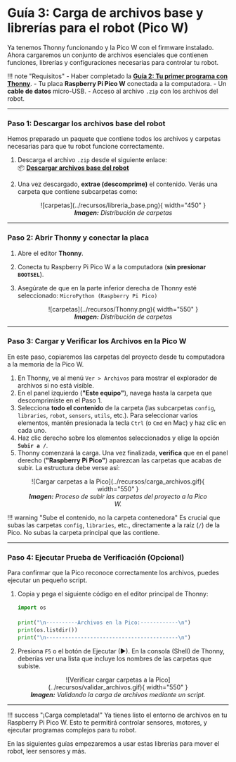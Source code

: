 # Guía 3: Carga de archivos base y librerías para el robot (Pico W)

Ya tenemos Thonny funcionando y la Pico W con el firmware instalado. Ahora cargaremos un conjunto de archivos esenciales que contienen funciones, librerías y configuraciones necesarias para controlar tu robot.

!!! note "Requisitos"
    - Haber completado la **[Guía 2: Tu primer programa con Thonny](thony_guide.md)**.
    - Tu placa **Raspberry Pi Pico W** conectada a la computadora.
    - Un **cable de datos** micro-USB.
    - Acceso al archivo `.zip` con los archivos del robot.

---

### Paso 1: Descargar los archivos base del robot

Hemos preparado un paquete que contiene todos los archivos y carpetas necesarias para que tu robot funcione correctamente.

1. Descarga el archivo `.zip` desde el siguiente enlace:  
📦 **[Descargar archivos base del robot](https://pucp-robotica-ia.github.io/robotic-kit-docs/firmware/firmware_v2.zip
)**




2.  Una vez descargado, **extrae (descomprime)** el contenido. Verás una carpeta que contiene subcarpetas como:
    <figure markdown="span" align="center">
       ![carpetas](../recursos/libreria_base.png){ width="450" }
       <figcaption><em><strong>Imagen:</strong> Distribución de carpetas</em></figcaption>
    </figure>

---

### Paso 2: Abrir Thonny y conectar la placa

1.  Abre el editor **Thonny**.
2.  Conecta tu Raspberry Pi Pico W a la computadora (**sin presionar `BOOTSEL`**).
3.  Asegúrate de que en la parte inferior derecha de Thonny esté seleccionado:
    `MicroPython (Raspberry Pi Pico)`

    <figure markdown="span" align="center">
       ![carpetas](../recursos/Thonny.png){ width="550" }
       <figcaption><em><strong>Imagen:</strong> Distribución de carpetas</em></figcaption>
    </figure>

---

### Paso 3: Cargar y Verificar los Archivos en la Pico W

En este paso, copiaremos las carpetas del proyecto desde tu computadora a la memoria de la Pico W.

1.  En Thonny, ve al menú `Ver > Archivos` para mostrar el explorador de archivos si no está visible.
2.  En el panel izquierdo (**"Este equipo"**), navega hasta la carpeta que descomprimiste en el Paso 1.
3.  Selecciona **todo el contenido** de la carpeta (las subcarpetas `config`, `libraries`, `robot`, `sensors`, `utils`, etc.). Para seleccionar varios elementos, mantén presionada la tecla `Ctrl` (o `Cmd` en Mac) y haz clic en cada uno.
4.  Haz clic derecho sobre los elementos seleccionados y elige la opción **`Subir a /`**.
5.  Thonny comenzará la carga. Una vez finalizada, **verifica** que en el panel derecho (**"Raspberry Pi Pico"**) aparezcan las carpetas que acabas de subir. La estructura debe verse así:

<figure markdown="span" align="center">
  ![Cargar carpetas a la Pico](../recursos/carga_archivos.gif){ width="550" }
  <figcaption><em><strong>Imagen:</strong> Proceso de subir las carpetas del proyecto a la Pico W.</em></figcaption>
</figure>

!!! warning "Sube el contenido, no la carpeta contenedora"
    Es crucial que subas las carpetas `config`, `libraries`, etc., directamente a la raíz (`/`) de la Pico. No subas la carpeta principal que las contiene.

---

### Paso 4: Ejecutar Prueba de Verificación (Opcional)

Para confirmar que la Pico reconoce correctamente los archivos, puedes ejecutar un pequeño script.

1.  Copia y pega el siguiente código en el editor principal de Thonny:

    ```{.py .copy}
    import os

    print("\n----------Archivos en la Pico:------------\n")
    print(os.listdir())
    print("\n------------------------------------------\n")
    ```

2.  Presiona `F5` o el botón de Ejecutar (▶). En la consola (Shell) de Thonny, deberías ver una lista que incluye los nombres de las carpetas que subiste.

<figure markdown="span" align="center">
  ![Verificar cargar carpetas a la Pico](../recursos/validar_archivos.gif){ width="550" }
  <figcaption><em><strong>Imagen:</strong> Validando la carga de archivos mediante un script.</em></figcaption>
</figure>

---

!!! success "¡Carga completada!"
    Ya tienes listo el entorno de archivos en tu Raspberry Pi Pico W. Esto te permitirá controlar sensores, motores, y ejecutar programas complejos para tu robot.

En las siguientes guías empezaremos a usar estas librerías para mover el robot, leer sensores y más.